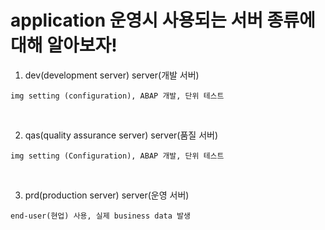 # application 운영시 사용되는 서버 종류에 대해 알아보자!

1. dev(development server) server(개발 서버)
```
img setting (configuration), ABAP 개발, 단위 테스트 
```

<br/>

2. qas(quality assurance server) server(품질 서버)
```
img setting (Configuration), ABAP 개발, 단위 테스트 
```

<br/>

3. prd(production server) server(운영 서버)
```
end-user(현업) 사용, 실제 business data 발생
```